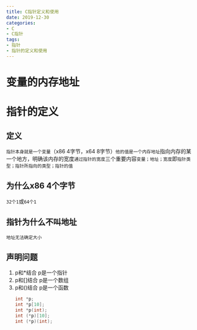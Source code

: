```yaml
---
title: C指针定义和使用
date: 2019-12-30
categories: 
- C
- C指针
tags: 
- 指针
- 指针的定义和使用
---
```


# 变量的内存地址
# 指针的定义
## 定义
`指针本身就是一个变量`（x86 4字节，x64 8字节）`他的值是一个内存地址`指向内存的某一个地方，明确该内存的宽度`通过指针的宽度`三个重要内容`变量；地址；宽度`即`指针类型；指针所指向的类型；指针的值`
## 为什么x86 4个字节
`32个1`或`64个1`
## 指针为什么不叫地址
`地址无法确定大小`
## 声明问题
1. p和*结合 p是一个指针
2. p和[]结合 p是一个数组
3. p和()结合 p是一个函数
    ```c
   int *p;
   int *p[10];
   int *p(int);
   int (*p)[10];
   int (*p)(int);
    ```